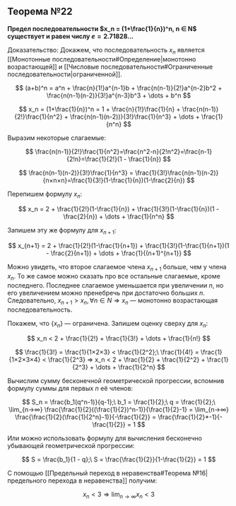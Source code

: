 ## Теорема №22
**Предел последовательности $x_n = (1+\frac{1}{n})^n, n ∈ N$ существует и равен числу $e = 2.71828...$**

Доказательство: Докажем, что последовательность $x_n$ является [[Монотонные последовательности#Определение|монотонно возрастающей]] и [[Числовые последовательности#Ограниченные последовательности|ограниченной]].

$$
(a+b)^n = a^n + \frac{n}{1!}a^{n-1}b + \frac{n(n-1)}{2!}a^{n-2}b^2 + \frac{n(n-1)(n-2)}{3!}a^{n-3}b^3 + \dots + b^n
$$

$$
x_n = (1+\frac{1}{n})^n = 1 + \frac{n}{1!}\frac{1}{n} + \frac{n(n-1)}{2!}\frac{1}{n^2} + \frac{n(n-1)(n-2))}{3!}\frac{1}{n^3} + \dots + \frac{1}{n^n}
$$

Выразим некоторые слагаемые:

$$
\frac{n(n-1)}{2!}\frac{1}{n^2}=\frac{n^2-n}{2!n^2}=\frac{n-1}{2!n}=\frac{1}{2!}(1 - \frac{1}{n})
$$

$$
\frac{n(n-1)(n-2)}{3!}\frac{1}{n^3} = \frac{1}{3!}\frac{n(n-1)(n-2)}{n×n×n}=\frac{1}{3!}(1-\frac{1}{n})(1-\frac{2}{n})
$$

Перепишем формулу $x_n$:

$$
x_n = 2 + \frac{1}{2!}(1-\frac{1}{n}) + \frac{1}{3!}(1-\frac{1}{n})(1 - \frac{2}{n}) + \dots + \frac{1}{n^n}
$$

Запишем эту же формулу для $x_{n+1}$:

$$
x_{n+1} = 2 + \frac{1}{2!}(1-\frac{1}{n+1}) + \frac{1}{3!}(1-\frac{1}{n+1})(1 - \frac{2}{n+1}) + \dots + \frac{1}{(n+1)^{n+1}}
$$

Можно увидеть, что второе слагаемое члена $x_{n+1}$ больше, чем у члена $x_n$. То же самое можно сказать про все остальные слагаемые, кроме последнего. Последнее слагаемое уменьшается при увеличении $n$, но его увеличением можно пренебречь при достаточно больших $n$. Следовательно, $x_{n+1} > x_n, \forall n ∈ N ⇒ {x_n}$ — монотонно возрастающая последовательность.

Покажем, что $\{x_n\}$ — ограничена. Запишем оценку сверху для $x_n$:

$$
x_n < 2 + \frac{1}{2!} + \frac{1}{3!} + \dots + \frac{1}{n!}
$$

$$
\frac{1}{3!} = \frac{1}{1×2×3} < \frac{1}{2^2};\ \frac{1}{4!} = \frac{1}{1×2×3×4} < \frac{1}{2^3} ⇒ x_n < 2 + \frac{1}{2} + \frac{1}{2^2} + \frac{1}{2^3} + \dots + \frac{1}{2^n}
$$

Вычислим сумму бесконечной геометрической прогрессии, вспомнив формулу суммы для первых $n$ её членов:

$$
S_n = \frac{b_1(q^n-1)}{q-1};\ b_1 = \frac{1}{2};\ q = \frac{1}{2};\ \lim_{n→∞} \frac{\frac{1}{2}((\frac{1}{2})^n-1)}{\frac{1}{2}-1} = \lim_{n→∞} \frac{\frac{1}{2}(\frac{1}{2^n}-1)}{-\frac{1}{2}} = \frac{\frac{1}{2}*-1}{-\frac{1}{2}} = 1
$$

Или можно использовать формулу для вычисления бесконечно убывающей геометрической прогрессии:

$$
S = \frac{b_1}{1 - q};\ S = \frac{\frac{1}{2}}{1-\frac{1}{2}} = 1
$$

С помощью [[Предельный переход в неравенства#Теорема №16|предельного перехода в неравенства]] получим:

$$
x_n < 3 ⇒ \lim_{n→∞} x_n < 3
$$
